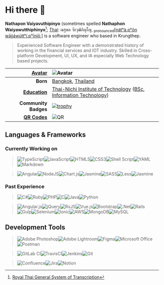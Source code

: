 # Hi there :wave:

**Nathapon Vaiyavuthipinyo** (sometimes spelled **Nathaphon Waiyawutthiphinyo**[^1]; [Thai](https://en.wikipedia.org/wiki/Thai_language): ณฐพล วัยวุฒิภิญโญ, <sub>pronounced</sub>[[nátʰà.pʰōn wājjáwúttʰí.pʰīnjōː]](https://en.wikipedia.org/wiki/Help:IPA/Thai) is a software engineer who based in Krungthep.

> Experienced Software Engineer with a demonstrated history of working in the financial services and IOT industry. Skilled in Cross-platform Development, UI, UX, and IA especially Web Technology based projects.

|[Avatar](https://en.wikipedia.org/wiki/Avatar_(computing))|![Avatar](https://gravatar.com/avatar/0a47d60471ee55d7951ed68abab36e4df6c3bd443fb000bbf6c50c612b9a8033)|
|--:|:--|
|**Born**|[Bangkok](https://en.wikipedia.org/wiki/Bangkok), [Thailand](https://en.wikipedia.org/wiki/Thailand)|
|**[Education](https://en.wikipedia.org/wiki/Education)**|[Thai-Nichi Institute of Technology](https://th.wikipedia.org/wiki/%E0%B8%AA%E0%B8%96%E0%B8%B2%E0%B8%9A%E0%B8%B1%E0%B8%99%E0%B9%80%E0%B8%97%E0%B8%84%E0%B9%82%E0%B8%99%E0%B9%82%E0%B8%A5%E0%B8%A2%E0%B8%B5%E0%B9%84%E0%B8%97%E0%B8%A2-%E0%B8%8D%E0%B8%B5%E0%B9%88%E0%B8%9B%E0%B8%B8%E0%B9%88%E0%B8%99) ([BSc](https://en.wikipedia.org/wiki/Bachelor_of_Science), [Information Technology](https://en.wikipedia.org/wiki/Information_technology))|
|**Community Badges**|[![trophy](https://github-profile-trophy.vercel.app/?username=k13elle&rank=SECRET,SSS,SS,S,AAA,AA,A&no-bg=true&no-frame=true)](https://github.com/ryo-ma/github-profile-trophy)|
|**[QR Codes](https://en.wikipedia.org/wiki/QR_code)**|![QR](https://gravatar.com/0a47d60471ee55d7951ed68abab36e4df6c3bd443fb000bbf6c50c612b9a8033.qr?s=256&type=user&version=3)|

## Languages & Frameworks

### Currently Working on

> ![TypeScript](https://img.shields.io/badge/typescript-%23007ACC.svg?style=for-the-badge&logo=typescript&logoColor=white)![JavaScript](https://img.shields.io/badge/javascript-%23323330.svg?style=for-the-badge&logo=javascript&logoColor=%23F7DF1E)![HTML5](https://img.shields.io/badge/html5-%23E34F26.svg?style=for-the-badge&logo=html5&logoColor=white)![CSS3](https://img.shields.io/badge/css3-%231572B6.svg?style=for-the-badge&logo=css3&logoColor=white)![Shell Script](https://img.shields.io/badge/shell_script-%23121011.svg?style=for-the-badge&logo=gnu-bash&logoColor=white)![YAML](https://img.shields.io/badge/yaml-%23ffffff.svg?style=for-the-badge&logo=yaml&logoColor=151515)![Markdown](https://img.shields.io/badge/markdown-%23000000.svg?style=for-the-badge&logo=markdown&logoColor=white)

> ![Angular](https://img.shields.io/badge/angular-%23DD0031.svg?style=for-the-badge&logo=angular&logoColor=white)![NodeJS](https://img.shields.io/badge/node.js-6DA55F?style=for-the-badge&logo=node.js&logoColor=white)![Chart.js](https://img.shields.io/badge/chart.js-F5788D.svg?style=for-the-badge&logo=chart.js&logoColor=white)![Jasmine](https://img.shields.io/badge/jasmine-%238A4182.svg?style=for-the-badge&logo=jasmine&logoColor=white)![SASS](https://img.shields.io/badge/SASS-hotpink.svg?style=for-the-badge&logo=SASS&logoColor=white)![Less](https://img.shields.io/badge/less-2B4C80?style=for-the-badge&logo=less&logoColor=white)![Jasmine](https://img.shields.io/badge/-Jasmine-%238A4182?style=for-the-badge&logo=Jasmine&logoColor=white)

### Past Experience

> ![C#](https://img.shields.io/badge/c%23-%23239120.svg?style=for-the-badge&logo=csharp&logoColor=white)![Ruby](https://img.shields.io/badge/ruby-%23CC342D.svg?style=for-the-badge&logo=ruby&logoColor=white)![PHP](https://img.shields.io/badge/php-%23777BB4.svg?style=for-the-badge&logo=php&logoColor=white)![C](https://img.shields.io/badge/c-%2300599C.svg?style=for-the-badge&logo=c&logoColor=white)![Java](https://img.shields.io/badge/java-%23ED8B00.svg?style=for-the-badge&logo=openjdk&logoColor=white)![Python](https://img.shields.io/badge/python-3670A0?style=for-the-badge&logo=python&logoColor=ffdd54)

> ![Angular.js](https://img.shields.io/badge/angular.js-%23E23237.svg?style=for-the-badge&logo=angularjs&logoColor=white)![jQuery](https://img.shields.io/badge/jquery-%230769AD.svg?style=for-the-badge&logo=jquery&logoColor=white)![RxJS](https://img.shields.io/badge/rxjs-%23B7178C.svg?style=for-the-badge&logo=reactivex&logoColor=white)![Vue.js](https://img.shields.io/badge/vuejs-%2335495e.svg?style=for-the-badge&logo=vuedotjs&logoColor=%234FC08D)![Bootstrap](https://img.shields.io/badge/bootstrap-%238511FA.svg?style=for-the-badge&logo=bootstrap&logoColor=white)![.Net](https://img.shields.io/badge/.NET-5C2D91?style=for-the-badge&logo=.net&logoColor=white)![Rails](https://img.shields.io/badge/rails-%23CC0000.svg?style=for-the-badge&logo=ruby-on-rails&logoColor=white)![Gulp](https://img.shields.io/badge/GULP-%23CF4647.svg?style=for-the-badge&logo=gulp&logoColor=white)![Selenium](https://img.shields.io/badge/-selenium-%43B02A?style=for-the-badge&logo=selenium&logoColor=white)![Ionic](https://img.shields.io/badge/Ionic-%233880FF.svg?style=for-the-badge&logo=Ionic&logoColor=white)![AWS](https://img.shields.io/badge/AWS-%23FF9900.svg?style=for-the-badge&logo=amazon-aws&logoColor=white)![MongoDB](https://img.shields.io/badge/MongoDB-%234ea94b.svg?style=for-the-badge&logo=mongodb&logoColor=white)![MySQL](https://img.shields.io/badge/mysql-4479A1.svg?style=for-the-badge&logo=mysql&logoColor=white)

## Development Tools

> ![Adobe Photoshop](https://img.shields.io/badge/adobe%20photoshop-%2331A8FF.svg?style=for-the-badge&logo=adobe%20photoshop&logoColor=white)![Adobe Lightroom](https://img.shields.io/badge/Adobe%20Lightroom-31A8FF.svg?style=for-the-badge&logo=Adobe%20Lightroom&logoColor=white)![Figma](https://img.shields.io/badge/figma-%23F24E1E.svg?style=for-the-badge&logo=figma&logoColor=white)![Microsoft Office](https://img.shields.io/badge/Microsoft_Office-D83B01?style=for-the-badge&logo=microsoft-office&logoColor=white)![Postman](https://img.shields.io/badge/Postman-FF6C37?style=for-the-badge&logo=postman&logoColor=white)

> ![GitLab CI](https://img.shields.io/badge/gitlab%20ci-%23181717.svg?style=for-the-badge&logo=gitlab&logoColor=white)![TravisCI](https://img.shields.io/badge/travis%20ci-%232B2F33.svg?style=for-the-badge&logo=travis&logoColor=white)![Jenkins](https://img.shields.io/badge/jenkins-%232C5263.svg?style=for-the-badge&logo=jenkins&logoColor=white)![Git](https://img.shields.io/badge/git-%23F05033.svg?style=for-the-badge&logo=git&logoColor=white)

> ![Confluence](https://img.shields.io/badge/confluence-%23172BF4.svg?style=for-the-badge&logo=confluence&logoColor=white)![Jira](https://img.shields.io/badge/jira-%230A0FFF.svg?style=for-the-badge&logo=jira&logoColor=white)![Notion](https://img.shields.io/badge/Notion-%23000000.svg?style=for-the-badge&logo=notion&logoColor=white)

[^1]: [Royal Thai General System of Transcription](https://en.wikipedia.org/wiki/Royal_Thai_General_System_of_Transcription)
